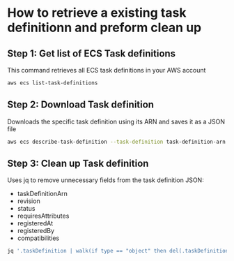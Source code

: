 # How to retrieve a existing task definitionn and preform clean up 

## Step 1: Get list of ECS Task definitions
This command retrieves all ECS task definitions in your AWS account
```bash
aws ecs list-task-definitions
```

## Step 2: Download Task definition
Downloads the specific task definition using its ARN and saves it as a JSON file
```bash
aws ecs describe-task-definition --task-definition task-definition-arn --out json > task_definition.json
```

## Step 3: Clean up Task definition
Uses jq to remove unnecessary fields from the task definition JSON:
- taskDefinitionArn
- revision
- status
- requiresAttributes
- registeredAt
- registeredBy
- compatibilities

```bash
jq '.taskDefinition | walk(if type == "object" then del(.taskDefinitionArn, .revision, .status, .requiresAttributes, .registeredAt, .registeredBy, .compatibilities) else . end)' task_definition.json > cleaned_vulnapp_definition.json
```

